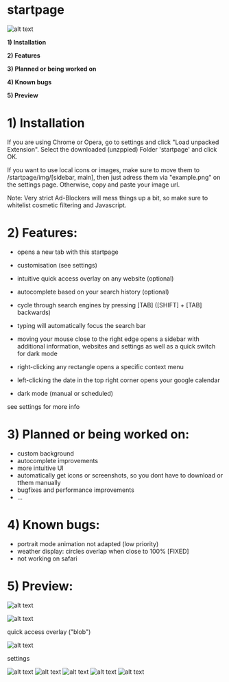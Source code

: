 # startpage

![alt text](https://github.com/Usernameeeeeeeee/startpage/blob/master/home2.png)

**1) Installation**

**2) Features**

**3) Planned or being worked on**

**4) Known bugs**

**5) Preview**

# 1) Installation

If you are using Chrome or Opera, go to settings and click "Load unpacked Extension". Select the downloaded (unzppied) Folder 'startpage' and click OK.

If you want to use local icons or images, make sure to move them to /startpage/img/[sidebar, main], then just adress them via "example.png" on the settings page. Otherwise, copy and paste your image url.

Note: Very strict Ad-Blockers will mess things up a bit, so make sure to whitelist cosmetic filtering and Javascript.

# 2) Features:
  - opens a new tab with this startpage
  - customisation (see settings)
  
  - intuitive quick access overlay on any website (optional)
  - autocomplete based on your search history (optional)
  
  - cycle through search engines by pressing [TAB] ([SHIFT] + [TAB] backwards)
  - typing will automatically focus the search bar
  - moving your mouse close to the right edge opens a sidebar with additional information, websites and settings as well as a quick         switch for dark mode
  - right-clicking any rectangle opens a specific context menu
  - left-clicking the date in the top right corner opens your google calendar
  
  - dark mode (manual or scheduled)
  
  see settings for more info

# 3) Planned or being worked on:
- custom background
- autocomplete improvements
- more intuitive UI
- automatically get icons or screenshots, so you dont have to download or tthem manually
- bugfixes and performance improvements
- ...

# 4) Known bugs:
- portrait mode animation not adapted (low priority)
- weather display: circles overlap when close to 100% [FIXED]
- not working on safari

# 5) Preview:

![alt text](https://github.com/Usernameeeeeeeee/startpage/blob/master/sidebar.png)

![alt text](https://github.com/Usernameeeeeeeee/startpage/blob/master/search.png)

quick access overlay ("blob")

![alt text](https://github.com/Usernameeeeeeeee/startpage/blob/master/blob.png)

settings

![alt text](https://github.com/Usernameeeeeeeee/startpage/blob/master/settings_preview_0.png)
![alt text](https://github.com/Usernameeeeeeeee/startpage/blob/master/settings_preview_0_1.png)
![alt text](https://github.com/Usernameeeeeeeee/startpage/blob/master/settings_preview_0_2.png)
![alt text](https://github.com/Usernameeeeeeeee/startpage/blob/master/settings_preview_0_3.png)
![alt text](https://github.com/Usernameeeeeeeee/startpage/blob/master/settings_preview_3.png)
